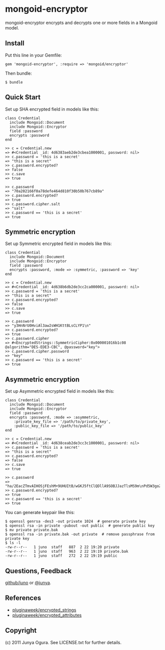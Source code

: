 mongoid-encryptor
=================

mongoid-encryptor encrypts and decrypts one or more fields in a Mongoid model.


Install
-------

Put this line in your Gemfile:

    gem 'mongoid-encryptor', :require => 'mongoid/encryptor'

Then bundle:

    $ bundle


Quick Start
-----------

Set up SHA encrypted field in models like this:

    class Credential
      include Mongoid::Document
      include Mongoid::Encryptor
      field :password
      encrypts :password
    end
    
    >> c = Credential.new
    => #<Credential _id: 4d6383aeb2de3cbea1000001, password: nil>
    >> c.password = 'this is a secret'
    => "this is a secret"
    >> c.password.encrypted?
    => false
    >> c.save
    => true
    
    >> c.password
    => "70a202166f0a78defe464d810f30b50b767cb89a"
    >> c.password.encrypted?
    => true
    >> c.password.cipher.salt
    => "salt"
    >> c.password == 'this is a secret'
    => true


Symmetric encryption
--------------------

Set up Symmetric encrypted field in models like this:

    class Credential
      include Mongoid::Document
      include Mongoid::Encryptor
      field :password
      encrypts :password, :mode => :symmetric, :password => 'key'
    end
    
    >> c = Credential.new
    => #<Credential _id: 4d638b6db2de3cc2ca000001, password: nil>
    >> c.password = 'this is a secret'
    => "this is a secret"
    >> c.password.encrypted?
    => false
    >> c.save
    => true
    
    >> c.password
    => "y3HnNrU0HviAl3aw2sWH1KttBLsCLYP1\n"
    >> c.password.encrypted?
    => true
    >> c.password.cipher
    => #<EncryptedStrings::SymmetricCipher:0x000001016b1c08 @algorithm="DES-EDE3-CBC", @password="key">
    >> c.password.cipher.password
    => "key"
    >> c.password == 'this is a secret'
    => true


Asymmetric encryption
---------------------

Set up Asymmetric encrypted field in models like this:

    class Credential
      include Mongoid::Document
      include Mongoid::Encryptor
      field :password
      encrypts :password, :mode => :asymmetric,
        :private_key_file => '/path/to/private_key',
        :public_key_file => '/path/to/public_key'
    end
    
    >> c = Credential.new
    => #<Credential _id: 4d638ceab2de3cc3c1000001, password: nil>
    >> c.password = 'this is a secret'
    => "this is a secret"
    >> c.password.encrypted?
    => false
    >> c.save
    => true
    
    >> c.password
    => "ha/2EacZTmvAIHOSjFEshM+9UHUItB/wGKJ5ftClQDllA9SOBJJazTlsMS9m\nPd5W3goZbY9V2dDdNo4NgQ0e8VsG0dpcvOIrua/ye+jX3e+0ocevcnOH9PL9\n8C5P8caOD/sKlKLTI0Dr1v/6d/f0Q4UuPQyTh3d4aEWyagypWyQ=\n"
    >> c.password.encrypted?
    => true
    >> c.password == 'this is a secret'
    => true

You can generate keypair like this:

    $ openssl genrsa -des3 -out private 1024  # generate private key
    $ openssl rsa -in private -pubout -out public  # generate public key
    $ mv private private.bak
    $ openssl rsa -in private.bak -out private  # remove passphrase from private key
    $ ls -l
    -rw-r--r--   1 juno  staff   887  2 22 19:20 private
    -rw-r--r--   1 juno  staff   963  2 22 19:19 private.bak
    -rw-r--r--   1 juno  staff   272  2 22 19:19 public


Questions, Feedback
-------------------

[github/juno](http://github.com/juno/) or [@junya](http://twitter.com/junya).


References
----------

*  [pluginaweek/encrypted_strings](https://github.com/pluginaweek/encrypted_strings)
*  [pluginaweek/encrypted_attributes](https://github.com/pluginaweek/encrypted_attributes)


Copyright
---------

(c) 2011 Junya Ogura. See LICENSE.txt for further details.
